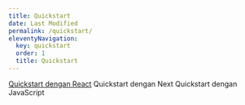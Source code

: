 ```yaml
---
title: Quickstart
date: Last Modified
permalink: /quickstart/
eleventyNavigation:
  key: quickstart
  order: 1
  title: Quickstart
---
```


[Quickstart dengan React](/react/)
Quickstart dengan Next
Quickstart dengan JavaScript
